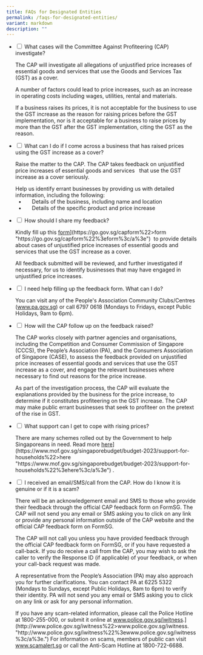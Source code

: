 ```yaml
---
title: FAQs for Designated Entities
permalink: /faqs-for-designated-entities/
variant: markdown
description: ""
---
```

<ul class="jekyllcodex\_accordion">  
<li>  
<input type="checkbox" id="accordion1">  
<label for="accordion1">What cases will the Committee Against Profiteering (CAP) investigate?</label>  
<div>  
<p>The CAP will investigate all allegations of unjustified price increases of essential goods and services that use the Goods and Services Tax (GST) as a cover. </p>  
<p>A number of factors could lead to price increases, such as an increase in operating costs including wages, utilities, rental and materials. </p>  
<p>If a business raises its prices, it is not acceptable for the business to use the GST increase as the reason for raising prices before the GST implementation, nor is it acceptable for a business to raise prices by more than the GST after the GST implementation, citing the GST as the reason.</p>  
</div>  
</li>  
<li>  
<input type="checkbox" id="accordion2">  
<label for="accordion2">What can I do if I come across a business that has raised prices using the GST increase as a cover?</label>  
<div>  
<p>Raise the matter to the CAP. The CAP takes feedback on unjustified price increases of essential goods and services&nbsp;&nbsp; that use the GST increase as a cover seriously. </p>  
<p>Help us identify errant businesses by providing us with detailed information, including the following:  
<br>  
&nbsp; •  Details of the business, including name and location  
<br>  
&nbsp; •  Details of the specific product and price increase</p>  
</div>  
</li>  
<li>  
<input type="checkbox" id="accordion3">  
<label for="accordion3">How should I share my feedback?</label>  
<div>  
<p>Kindly fill up this <a href="[https://go.gov.sg/capform" target="\_blank">form</a>](https://go.gov.sg/capform%22&gt;form "https://go.gov.sg/capform%22%3eform%3c/a%3e")&nbsp; to provide details about cases of unjustified price increases of essential goods and services that use the GST increase as a cover. </p>  
<p>All feedback submitted will be reviewed, and further investigated if necessary, for us to identify businesses that may have engaged in unjustified price increases. </p>  
</div>  
</li>  
<li>  
<input type="checkbox" id="accordion4">  
<label for="accordion4">I need help filling up the feedback form. What can I do?</label>  
<div>  
<p>You can visit any of the People's Association Community Clubs/Centres (<a href="https://www.pa.gov.sg" target="\_blank">www.pa.gov.sg</a>) or call 6797 0618 (Mondays to Fridays, except Public Holidays, 9am to 6pm).</p>  
</div>  
</li>  
<li>  
<input type="checkbox" id="accordion5">  
<label for="accordion5">How will the CAP follow up on the feedback raised?</label>  
<div>  
<p>The CAP works closely with partner agencies and organisations, including the Competition and Consumer Commission of Singapore (CCCS), the People’s Association (PA), and the Consumers Association of Singapore (CASE), to assess the feedback provided on unjustified price increases of essential goods and services that use the GST increase as a cover, and engage the relevant businesses where necessary to find out reasons for the price increase. </p>  
<p>As part of the investigation process, the CAP will evaluate the explanations provided by the business for the price increase, to determine if it constitutes profiteering on the GST increase. The CAP may make public errant businesses that seek to profiteer on the pretext of the rise in GST.</p>  
</div>  
</li>  
<li>  
<input type="checkbox" id="accordion6">  
<label for="accordion6">What support can I get to cope with rising prices?</label>  
<div>  
<p>There are many schemes rolled out by the Government to help Singaporeans in need. Read more <a href="[https://www.mof.gov.sg/singaporebudget/budget-2023/support-for-households" target="\_blank">here</a>](https://www.mof.gov.sg/singaporebudget/budget-2023/support-for-households%22&gt;here "https://www.mof.gov.sg/singaporebudget/budget-2023/support-for-households%22%3ehere%3c/a%3e") . </p>  
</div>  
</li>  
<li>  
<input type="checkbox" id="accordion7">  
<label for="accordion7">I received an email/SMS/call from the CAP. How do I know it is genuine or if it is a scam? </label>  
<div>  
<p>There will be an acknowledgement email and SMS to those who provide their feedback through the official CAP feedback form on FormSG. The CAP will not send you any email or SMS asking you to click on any link or provide any personal information outside of the CAP website and the official CAP feedback form on FormSG. </p>  
<p>The CAP will not call you unless you have provided feedback through the official CAP feedback form on FormSG, or if you have requested a call-back. If you do receive a call from the CAP, you may wish to ask the caller to verify the Response ID (if applicable) of your feedback, or when your call-back request was made. </p>  
<p>A representative from the People’s Association (PA) may also approach you for further clarifications. You can contact PA at 6225 5322 (Mondays to Sundays, except Public Holidays, 8am to 6pm) to verify their identity. PA will not send you any email or SMS asking you to click on any link or ask for any personal information.</p>  
<p>If you have any scam-related information, please call the Police Hotline at 1800-255-000, or submit it online at <a href="[http://www.police.gov.sg/iwitness" target="\_blank">www.police.gov.sg/iwitness</a>.](http://www.police.gov.sg/iwitness%22&gt;www.police.gov.sg/iwitness. "http://www.police.gov.sg/iwitness%22%3ewww.police.gov.sg/iwitness%3c/a%3e.") For information on scams, members of public can visit <a href="http://www.scamalert.sg" target="\_blank">www.scamalert.sg</a> or call the Anti-Scam Hotline at 1800-722-6688.</p>  
</div>  
</li>  
</ul>
